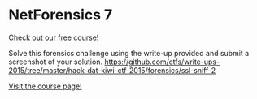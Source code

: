 # NetForensics 7

[Check out our free course!](https://academy.hoppersroppers.org/mod/page/view.php?id=605)

Solve this forensics challenge using the write-up provided and submit a screenshot of your solution. <https://github.com/ctfs/write-ups-2015/tree/master/hack-dat-kiwi-ctf-2015/forensics/ssl-sniff-2> 

[Visit the course page!](https://academy.hoppersroppers.org/mod/assign/view.php?id=605)
 